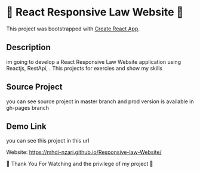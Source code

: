 # 🌟 React Responsive Law Website 🌟
This project was bootstrapped with [Create React App](https://github.com/facebook/create-react-app).

## Description

im going to develop a React Responsive Law Website application using Reactjs, RestApi, . This projects for exercies and show my skills


## Source Project 

you can  see source project in master branch  and  prod version is available in gh-pages branch


## Demo Link 
you can see this project in this url 

Website: https://mhdi-nzari.github.io/Responsive-law-Website/


🤠 Thank You For  Watching and the privilege of my project 🙏


